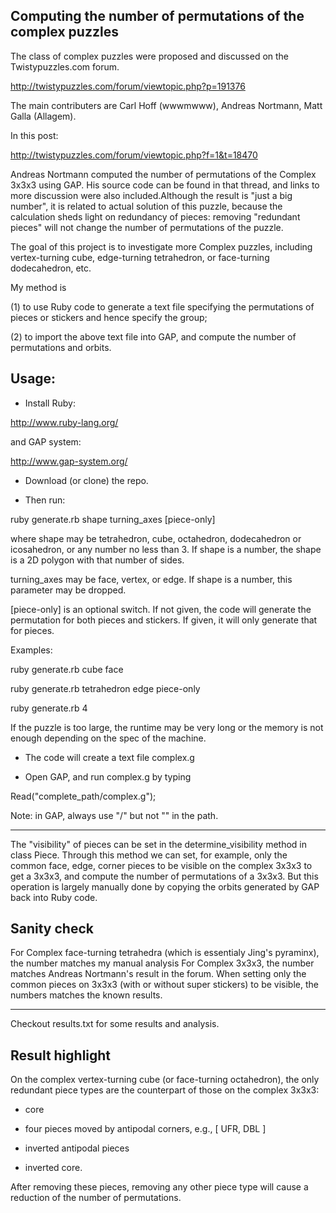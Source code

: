 Computing the number of permutations of the complex puzzles
-------

The class of complex puzzles were proposed and discussed on the Twistypuzzles.com forum.

http://twistypuzzles.com/forum/viewtopic.php?p=191376

The main contributers are Carl Hoff (wwwmwww), Andreas Nortmann, Matt Galla (Allagem). 

In this post:

http://twistypuzzles.com/forum/viewtopic.php?f=1&t=18470

Andreas Nortmann computed the number of permutations of the Complex 3x3x3 using GAP. His source code can be found in that thread, and links to more discussion were also included.Although the result is "just a big number", it is related to actual solution of this puzzle, because the calculation sheds light on redundancy of pieces: removing "redundant pieces" will not change the number of permutations of the puzzle. 

The goal of this project is to investigate more Complex puzzles, including vertex-turning cube, edge-turning tetrahedron, or face-turning dodecahedron, etc.

My method is 

(1) to use Ruby code to generate a text file specifying the permutations of pieces or stickers and hence specify the group;

(2) to import the above text file into GAP, and compute the number of permutations and orbits.



Usage:
-------
- Install Ruby:

http://www.ruby-lang.org/

and GAP system:

http://www.gap-system.org/

- Download (or clone) the repo. 

- Then run:

ruby generate.rb shape turning_axes [piece-only]

where shape may be tetrahedron, cube, octahedron, dodecahedron or icosahedron, or any number no less than 3. If shape is a number, the shape is a 2D polygon with that number of sides.

turning_axes may be face, vertex, or edge. If shape is a number, this parameter may be dropped.

[piece-only] is an optional switch. If not given, the code will generate the permutation for both pieces and stickers. If given, it will only generate that for pieces.

Examples:

ruby generate.rb cube face

ruby generate.rb tetrahedron edge piece-only

ruby generate.rb 4

If the puzzle is too large, the runtime may be very long or the memory is not enough depending on the spec of the machine.

- The code will create a text file complex.g

- Open GAP, and run complex.g by typing

Read("complete_path/complex.g");

Note: in GAP, always use "/" but not "\" in the path.

------------
The "visibility" of pieces can be set in the determine_visibility method in class Piece. Through this method we can set, for example, only the common face, edge, corner pieces to be visible on the complex 3x3x3 to get a 3x3x3, and compute the number of permutations of a 3x3x3. But this operation is largely manually done by copying the orbits generated by GAP back into Ruby code.


Sanity check
------------
For Complex face-turning tetrahedra (which is essentialy Jing's pyraminx), the number matches my manual analysis
For Complex 3x3x3, the number matches Andreas Nortmann's result in the forum.
When setting only the common pieces on 3x3x3 (with or without super stickers) to be visible, the numbers matches the known results.

------------
Checkout results.txt for some results and analysis.

Result highlight
---------
On the complex vertex-turning cube (or face-turning octahedron), the only redundant piece types are the counterpart of those on the complex 3x3x3: 

- core

- four pieces moved by antipodal corners, e.g., [ UFR, DBL ]

- inverted antipodal pieces

- inverted core.

After removing these pieces, removing any other piece type will cause a reduction of the number of permutations.